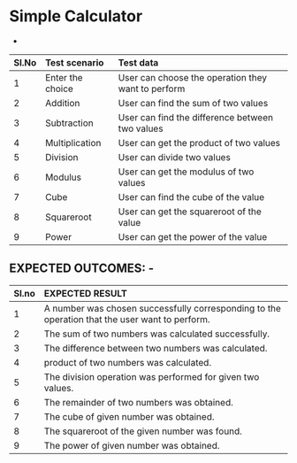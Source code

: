 # Simple Calculator 
-

| Sl.No | Test scenario| Test data |
|:----|:------------|:--------|
|1| Enter the choice | User can choose the operation they want to perform |
|2|Addition|User can find the sum of two values |                                                                                                    
|3|Subtraction|	User can find the difference between two values|
|4|Multiplication| User can get the product of two values|
|5|Division|User can divide two values|
|6|Modulus|User can get the modulus of two values|
|7|Cube|User can find the cube of the value|
|8|Squareroot|User can get the squareroot of the value|
|9|Power|User can get the power of the value|



## EXPECTED OUTCOMES: -

|Sl.no| EXPECTED RESULT|
|:----|:---------------|
|1|A number was chosen successfully corresponding to the operation that the user want to perform.|
|2|The sum of two numbers was calculated successfully.|
|3|The difference between two numbers was calculated.|
|4|product of two numbers was calculated.|
|5|The division operation was performed for given two values.|
|6|The remainder of two numbers was obtained.|
|7|The cube of  given number was obtained.|
|8|The squareroot of the given number was found.|
|9|The power of given number was obtained.|

